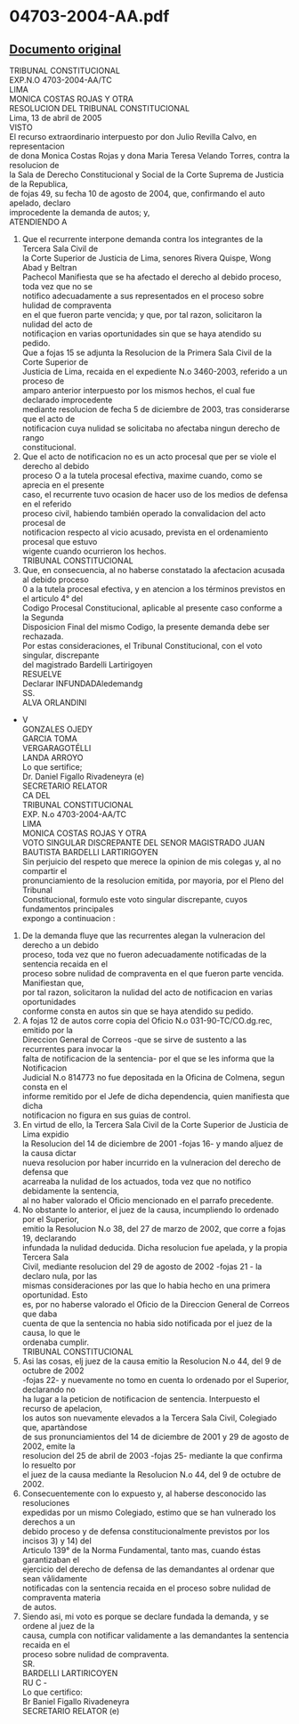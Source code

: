
04703-2004-AA.pdf
=================
  
[Documento original](https://tc.gob.pe/jurisprudencia/2005/04703-2004-AA.pdf)  
---  
TRIBUNAL CONSTITUCIONAL  
EXP.N.O 4703-2004-AA/TC  
LIMA  
MONICA COSTAS ROJAS Y OTRA  
RESOLUCION DEL TRIBUNAL CONSTITUCIONAL  
Lima, 13 de abril de 2005  
VISTO  
El recurso extraordinario interpuesto por don Julio Revilla Calvo, en representacion  
de dona Monica Costas Rojas y dona Maria Teresa Velando Torres, contra la resolucion de  
la Sala de Derecho Constitucional y Social de la Corte Suprema de Justicia de la Republica,  
de fojas 49, su fecha 10 de agosto de 2004, que, confirmando el auto apelado, declaro  
improcedente la demanda de autos; y,  
ATENDIENDO A  
1. Que el recurrente interpone demanda contra los integrantes de la Tercera Sala Civil de  
la Corte Superior de Justicia de Lima, senores Rivera Quispe, Wong Abad y Beltran  
Pachecol Manifiesta que se ha afectado el derecho al debido proceso, toda vez que no se  
notifico adecuadamente a sus representados en el proceso sobre hulidad de compraventa  
en el que fueron parte vencida; y que, por tal razon, solicitaron la nulidad del acto de  
notificaçion en varias oportunidades sin que se haya atendido su pedido.  
Que a fojas 15 se adjunta la Resolucion de la Primera Sala Civil de la Corte Superior de  
Justicia de Lima, recaida en el expediente N.o 3460-2003, referido a un proceso de  
amparo anterior interpuesto por los mismos hechos, el cual fue declarado improcedente  
mediante resolucion de fecha 5 de diciembre de 2003, tras considerarse que el acto de  
notificacion cuya nulidad se solicitaba no afectaba ningun derecho de rango  
constitucional.  
3. Que el acto de notificacion no es un acto procesal que per se viole el derecho al debido  
proceso O a la tutela procesal efectiva, maxime cuando, como se aprecia en el presente  
caso, el recurrente tuvo ocasion de hacer uso de los medios de defensa en el referido  
proceso civil, habiendo también operado la convalidacion del acto procesal de  
notificacion respecto al vicio acusado, prevista en el ordenamiento procesal que estuvo  
wigente cuando ocurrieron los hechos.  
TRIBUNAL CONSTITUCIONAL  
4. Que, en consecuencia, al no haberse constatado la afectacion acusada al debido proceso  
0 a la tutela procesal efectiva, y en atencion a los términos previstos en el articulo 4° del  
Codigo Procesal Constitucional, aplicable al presente caso conforme a la Segunda  
Disposicion Final del mismo Codigo, la presente demanda debe ser rechazada.  
Por estas consideraciones, el Tribunal Constitucional, con el voto singular, discrepante  
del magistrado Bardelli Lartirigoyen  
RESUELVE  
Declarar INFUNDADAledemandg  
SS.  
ALVA ORLANDINI  
- V  
GONZALES OJEDY  
GARCIA TOMA  
VERGARAGOTÉLLI  
LANDA ARROYO  
Lo que sertifice;  
Dr. Daniel Figallo Rivadeneyra (e)  
SECRETARIO RELATOR  
CA DEL  
TRIBUNAL CONSTITUCIONAL  
EXP. N.o 4703-2004-AA/TC  
LIMA  
MONICA COSTAS ROJAS Y OTRA  
VOTO SINGULAR DISCREPANTE DEL SENOR MAGISTRADO JUAN  
BAUTISTA BARDELLI LARTIRIGOYEN  
Sin perjuicio del respeto que merece la opinion de mis colegas y, al no compartir el  
pronunciamiento de la resolucion emitida, por mayoria, por el Pleno del Tribunal  
Constitucional, formulo este voto singular discrepante, cuyos fundamentos principales  
expongo a continuacion :  
1. De la demanda fluye que las recurrentes alegan la vulneracion del derecho a un debido  
proceso, toda vez que no fueron adecuadamente notificadas de la sentencia recaida en el  
proceso sobre nulidad de compraventa en el que fueron parte vencida. Manifiestan que,  
por tal razon, solicitaron la nulidad del acto de notificacion en varias oportunidades  
conforme consta en autos sin que se haya atendido su pedido.  
2. A fojas 12 de autos corre copia del Oficio N.o 031-90-TC/CO.dg.rec, emitido por la  
Direccion General de Correos -que se sirve de sustento a las recurrentes para invocar la  
falta de notificacion de la sentencia- por el que se les informa que la Notificacion  
Judicial N.o 814773 no fue depositada en la Oficina de Colmena, segun consta en el  
informe remitido por el Jefe de dicha dependencia, quien manifiesta que dicha  
notificacion no figura en sus guias de control.  
3. En virtud de ello, la Tercera Sala Civil de la Corte Superior de Justicia de Lima expidio  
la Resolucion del 14 de diciembre de 2001 -fojas 16- y mando aljuez de la causa dictar  
nueva resolucion por haber incurrido en la vulneracion del derecho de defensa que  
acarreaba la nulidad de los actuados, toda vez que no notifico debidamente la sentencia,  
al no haber valorado el Oficio mencionado en el parrafo precedente.  
4. No obstante lo anterior, el juez de la causa, incumpliendo lo ordenado por el Superior,  
emitio la Resolucion N.o 38, del 27 de marzo de 2002, que corre a fojas 19, declarando  
infundada la nulidad deducida. Dicha resolucion fue apelada, y la propia Tercera Sala  
Civil, mediante resolucion del 29 de agosto de 2002 -fojas 21 - la declaro nula, por las  
mismas consideraciones por las que lo habia hecho en una primera oportunidad. Esto  
es, por no haberse valorado el Oficio de la Direccion General de Correos que daba  
cuenta de que la sentencia no habia sido notificada por el juez de la causa, lo que le  
ordenaba cumplir.  
TRIBUNAL CONSTITUCIONAL  
5. Asi las cosas, elj juez de la causa emitio la Resolucion N.o 44, del 9 de octubre de 2002  
-fojas 22- y nuevamente no tomo en cuenta lo ordenado por el Superior, declarando no  
ha lugar a la peticion de notificacion de sentencia. Interpuesto el recurso de apelacion,  
los autos son nuevamente elevados a la Tercera Sala Civil, Colegiado que, apartàndose  
de sus pronunciamientos del 14 de diciembre de 2001 y 29 de agosto de 2002, emite la  
resolucion del 25 de abril de 2003 -fojas 25- mediante la que confirma lo resuelto por  
el juez de la causa mediante la Resolucion N.o 44, del 9 de octubre de 2002.  
6. Consecuentemente con lo expuesto y, al haberse desconocido las resoluciones  
expedidas por un mismo Colegiado, estimo que se han vulnerado los derechos a un  
debido proceso y de defensa constitucionalmente previstos por los incisos 3) y 14) del  
Articulo 139° de la Norma Fundamental, tanto mas, cuando éstas garantizaban el  
ejercicio del derecho de defensa de las demandantes al ordenar que sean vâlidamente  
notificadas con la sentencia recaida en el proceso sobre nulidad de compraventa materia  
de autos.  
7. Siendo asi, mi voto es porque se declare fundada la demanda, y se ordene al juez de la  
causa, cumpla con notificar validamente a las demandantes la sentencia recaida en el  
proceso sobre nulidad de compraventa.  
SR.  
BARDELLI LARTIRICOYEN  
RU C -  
Lo que certifico:  
Br Baniel Figallo Rivadeneyra  
SECRETARIO RELATOR (e)